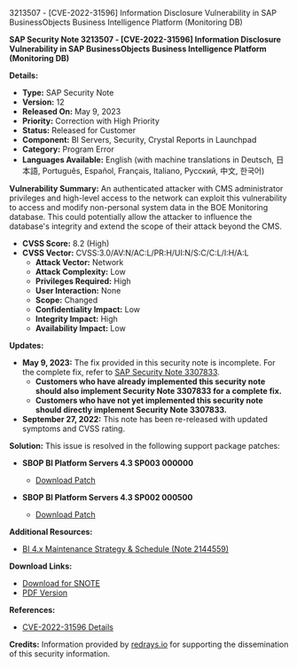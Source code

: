3213507 - [CVE-2022-31596] Information Disclosure Vulnerability in SAP BusinessObjects Business Intelligence Platform (Monitoring DB)

**SAP Security Note 3213507 - [CVE-2022-31596] Information Disclosure Vulnerability in SAP BusinessObjects Business Intelligence Platform (Monitoring DB)**

**Details:**
- **Type:** SAP Security Note
- **Version:** 12
- **Released On:** May 9, 2023
- **Priority:** Correction with High Priority
- **Status:** Released for Customer
- **Component:** BI Servers, Security, Crystal Reports in Launchpad
- **Category:** Program Error
- **Languages Available:** English (with machine translations in Deutsch, 日本語, Português, Español, Français, Italiano, Русский, 中文, 한국어)

**Vulnerability Summary:**
An authenticated attacker with CMS administrator privileges and high-level access to the network can exploit this vulnerability to access and modify non-personal system data in the BOE Monitoring database. This could potentially allow the attacker to influence the database's integrity and extend the scope of their attack beyond the CMS.

- **CVSS Score:** 8.2 (High)
- **CVSS Vector:** CVSS:3.0/AV:N/AC:L/PR:H/UI:N/S:C/C:L/I:H/A:L
  - **Attack Vector:** Network
  - **Attack Complexity:** Low
  - **Privileges Required:** High
  - **User Interaction:** None
  - **Scope:** Changed
  - **Confidentiality Impact:** Low
  - **Integrity Impact:** High
  - **Availability Impact:** Low

**Updates:**
- **May 9, 2023:** The fix provided in this security note is incomplete. For the complete fix, refer to [SAP Security Note 3307833](https://me.sap.com/notes/3307833).
  - **Customers who have already implemented this security note should also implement Security Note 3307833 for a complete fix.**
  - **Customers who have not yet implemented this security note should directly implement Security Note 3307833.**
- **September 27, 2022:** This note has been re-released with updated symptoms and CVSS rating.

**Solution:**
This issue is resolved in the following support package patches:

- **SBOP BI Platform Servers 4.3 SP003 000000**
  - [Download Patch](https://me.sap.com/softwarecenter/template/products/_APP=00200682500000001943&_EVENT=DISPHIER&HEADER=Y&FUNCTIONBAR=N&EVENT=TREE&NE=NAVIGATE&ENR=73555000100200006622&V=MAINT)
  
- **SBOP BI Platform Servers 4.3 SP002 000500**
  - [Download Patch](https://me.sap.com/softwarecenter/template/products/_APP=00200682500000001943&_EVENT=DISPHIER&HEADER=Y&FUNCTIONBAR=N&EVENT=TREE&NE=NAVIGATE&ENR=73555000100200006622&V=MAINT)

**Additional Resources:**
- [BI 4.x Maintenance Strategy & Schedule (Note 2144559)](https://me.sap.com/notes/2144559)

**Download Links:**
- [Download for SNOTE](https://notesdownloads.sap.com/note/0040000001024562022)
- [PDF Version](https://userapps.support.sap.com/sap/support/sfm/notes/print/0003213507?language=en-US&token=A99ED7C0D5A8428D8D45584E697F3E3E)

**References:**
- [CVE-2022-31596 Details](http://cve.mitre.org/cgi-bin/cvename.cgi?name=CVE-2022-31596)

**Credits:**
Information provided by [redrays.io](https://redrays.io) for supporting the dissemination of this security information.
